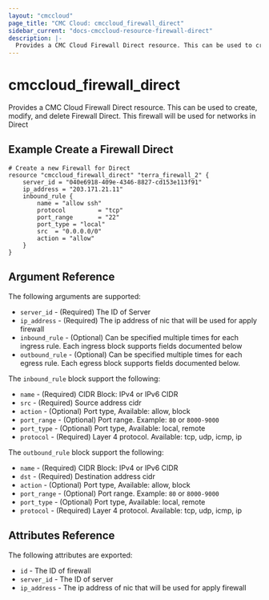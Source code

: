 ```yaml
---
layout: "cmccloud"
page_title: "CMC Cloud: cmccloud_firewall_direct"
sidebar_current: "docs-cmccloud-resource-firewall-direct"
description: |-
  Provides a CMC Cloud Firewall Direct resource. This can be used to create, modify, and delete Firewall Direct. Firewall Direct is a firewall for a specific IP address of a server
---
```


# cmccloud\_firewall_direct

Provides a CMC Cloud Firewall Direct resource. This can be used to create,
modify, and delete Firewall Direct. This firewall will be used for networks in Direct

## Example Create a Firewall Direct

```hcl
# Create a new Firewall for Direct
resource "cmccloud_firewall_direct" "terra_firewall_2" {
    server_id = "040e6918-409e-4346-8827-cd153e113f91" 
    ip_address = "203.171.21.11"
    inbound_rule {
        name = "allow ssh"
        protocol         = "tcp"
        port_range       = "22"
        port_type = "local"
        src  = "0.0.0.0/0"
        action = "allow"
    }
}
```

## Argument Reference

The following arguments are supported:

* `server_id` - (Required) The ID of Server
* `ip_address` - (Required) The ip address of nic that will be used for apply firewall
* `inbound_rule` - (Optional) Can be specified multiple times for each ingress rule. Each ingress block supports fields documented below
* `outbound_rule` - (Optional) Can be specified multiple times for each egress rule. Each egress block supports fields documented below.

The `inbound_rule` block support the following: 
* `name` - (Required) CIDR Block: IPv4 or IPv6 CIDR
* `src` - (Required) Source address cidr
* `action` - (Optional) Port type, Available: allow, block
* `port_range` - (Optional) Port range. Example: `80` or `8000-9000`
* `port_type` - (Optional) Port type, Available: local, remote
* `protocol` - (Required) Layer 4 protocol.  Available: tcp, udp, icmp, ip

The `outbound_rule` block support the following: 
* `name` - (Required) CIDR Block: IPv4 or IPv6 CIDR 
* `dst` - (Required) Destination address cidr
* `action` - (Optional) Port type, Available: allow, block
* `port_range` - (Optional) Port range. Example: `80` or `8000-9000`
* `port_type` - (Optional) Port type, Available: local, remote
* `protocol` - (Required) Layer 4 protocol.  Available: tcp, udp, icmp, ip
## Attributes Reference

The following attributes are exported:

* `id` - The ID of firewall
* `server_id` - The ID of server
* `ip_address` -  The ip address of nic that will be used for apply firewall